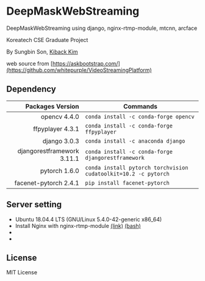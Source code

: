 # DeepMaskWebStreaming  
DeepMaskWebStreaming using django, nginx-rtmp-module, mtcnn, arcface 

Koreatech CSE Graduate Project

By Sungbin Son, [Kiback Kim](https://github.com/whitepurple/)

web source from [https://askbootstrap.com/](https://github.com/whitepurple/VideoStreamingPlatform)

## Dependency
| Packages Version | Commands |
|--:|---|
| opencv 4.4.0 | ```conda install -c conda-forge opencv``` |
|ffpyplayer 4.3.1 | ```conda install -c conda-forge ffpyplayer```|
| django 3.0.3 | ```conda install -c anaconda django```|
| djangorestframework 3.11.1 | ```conda install -c conda-forge djangorestframework```|
| pytorch 1.6.0 | ```conda install pytorch torchvision cudatoolkit=10.2 -c pytorch```|
| facenet-pytorch 2.4.1 | ```pip install facenet-pytorch```|

## Server setting
- Ubuntu 18.04.4 LTS (GNU/Linux 5.4.0-42-generic x86_64)
- Install Nginx with nginx-rtmp-module [(link)](https://github.com/arut/nginx-rtmp-module) [(bash)](https://github.com/whitepurple/VideoStreamingPlatform/blob/master/install_nginx_with_rtmp_module.sh)
- 
- 



## License
MIT License
